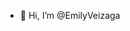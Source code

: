 - 👋 Hi, I’m @EmilyVeizaga

<!---
EmilyVeizaga/EmilyVeizaga is a ✨ special ✨ repository because its `README.md` (this file) appears on your GitHub profile.
You can click the Preview link to take a look at your changes.
--->

